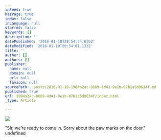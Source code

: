 ```yaml
---
inFeed: true
hasPage: true
inNav: false
inLanguage: null
starred: false
keywords: []
description: ''
datePublished: '2016-01-10T20:54:34.036Z'
dateModified: '2016-01-10T20:54:01.133Z'
title: ''
author: []
authors: []
publisher:
  name: null
  domain: null
  url: null
  favicon: null
sourcePath: _posts/2016-01-10-1984a2ac-8869-4d41-9e1b-07b1a6d9634f.md
published: true
url: 1984a2ac-8869-4d41-9e1b-07b1a6d9634f/index.html
_type: Article

---
```

![](https://the-grid-user-content.s3-us-west-2.amazonaws.com/bed50326-2cbd-4c40-ab20-c1752383e482.jpg)

"Sir, we're ready to come in. Sorry about the paw marks on the door."
undefined